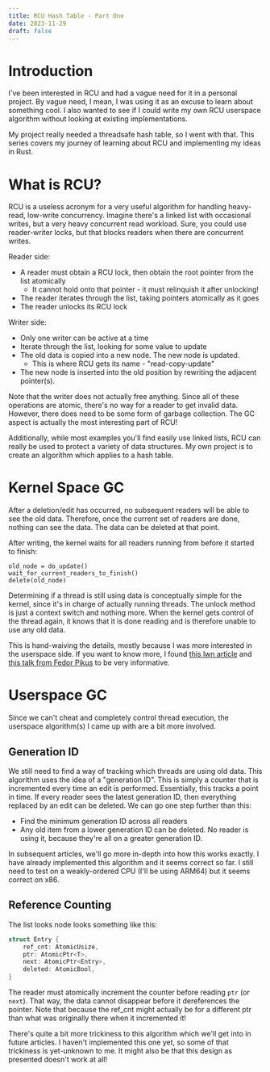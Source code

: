```yaml
---
title: RCU Hash Table - Part One
date: 2023-11-29
draft: false
---
```

# Introduction
I've been interested in RCU and had a vague need for it in a personal project. By vague need, I mean, I was using it as an excuse to learn about something cool. I also wanted to see if I could write my own RCU userspace algorithm without looking at existing implementations.

My project really needed a threadsafe hash table, so I went with that. This series covers my journey of learning about RCU and implementing my ideas in Rust.

# What is RCU?
RCU is a useless acronym for a very useful algorithm for handling heavy-read, low-write concurrency. Imagine there's a linked list with occasional writes, but a very heavy concurrent read workload. Sure, you could use reader-writer locks, but that blocks readers when there are concurrent writes.

Reader side:
* A reader must obtain a RCU lock, then obtain the root pointer from the list atomically
	* It cannot hold onto that pointer - it must relinquish it after unlocking!
* The reader iterates through the list, taking pointers atomically as it goes
* The reader unlocks its RCU lock

Writer side:
* Only one writer can be active at a time
* Iterate through the list, looking for some value to update
* The old data is copied into a new node. The new node is updated.
	* This is where RCU gets its name - "read-copy-update"
* The new node is inserted into the old position by rewriting the adjacent pointer(s).

Note that the writer does not actually free anything. Since all of these operations are atomic, there's no way for a reader to get invalid data. However, there does need to be some form of garbage collection. The GC aspect is actually the most interesting part of RCU!

Additionally, while most examples you'll find easily use linked lists, RCU can really be used to protect a variety of data structures. My own project is to create an algorithm which applies to a hash table.

# Kernel Space GC
After a deletion/edit has occurred, no subsequent readers will be able to see the old data. Therefore, once the current set of readers are done, nothing can see the data. The data can be deleted at that point.

After writing, the kernel waits for all readers running from before it started to finish: 
```
old_node = do_update()
wait_for_current_readers_to_finish()
delete(old_node)
```

Determining if a thread is still using data is conceptually simple for the kernel, since it's in charge of actually running threads. The unlock method is just a context switch and nothing more. When the kernel gets control of the thread again, it knows that it is done reading and is therefore unable to use any old data.

This is hand-waiving the details, mostly because I was more interested in the userspace side. If you want to know more, I found [this lwn article](https://lwn.net/Articles/262464/#Wait%20For%20Pre-Existing%20RCU%20Readers%20to%20Complete) and [this talk from Fedor Pikus](https://www.youtube.com/watch?v=rxQ5K9lo034) to be very informative.

# Userspace GC
Since we can't cheat and completely control thread execution, the userspace algorithm(s) I came up with are a bit more involved.

## Generation ID
We still need to find a way of tracking which threads are using old data. This algorithm uses the idea of a "generation ID". This is simply a counter that is incremented every time an edit is performed. Essentially, this tracks a point in time. If every reader sees the latest generation ID, then everything replaced by an edit can be deleted. We can go one step further than this:
* Find the minimum generation ID across all readers
* Any old item from a lower generation ID can be deleted. No reader is using it, because they're all on a greater generation ID.

In subsequent articles, we'll go more in-depth into how this works exactly. I have already implemented this algorithm and it seems correct so far. I still need to test on a weakly-ordered CPU (I'll be using ARM64) but it seems correct on x86.

## Reference Counting
The list looks node looks something like this:
```rust
struct Entry {
	ref_cnt: AtomicUsize,
	ptr: AtomicPtr<T>,
	next: AtomicPtr<Entry>,
	deleted: AtomicBool,
}
```
The reader must atomically increment the counter before reading `ptr` (or `next`). That way, the data cannot disappear before it dereferences the pointer. Note that because the ref_cnt might actually be for a different ptr than what was originally there when it incremented it!

There's quite a bit more trickiness to this algorithm which we'll get into in future articles. I haven't implemented this one yet, so some of that trickiness is yet-unknown to me. It might also be that this design as presented doesn't work at all!


